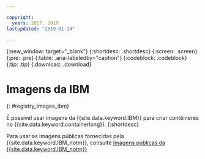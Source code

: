 ```yaml
---

copyright:
  years: 2017, 2019
lastupdated: "2019-01-14"

---
```


{:new_window: target="_blank"}
{:shortdesc: .shortdesc}
{:screen: .screen}
{:pre: .pre}
{:table: .aria-labeledby="caption"}
{:codeblock: .codeblock}
{:tip: .tip}
{:download: .download}

# Imagens da IBM
{: #registry_images_ibm}

É possível usar imagens da {{site.data.keyword.IBM}} para criar contêineres no {{site.data.keyword.containerlong}}.
{:shortdesc}

Para usar as imagens públicas fornecidas pela {{site.data.keyword.IBM_notm}}, consulte [Imagens públicas da {{site.data.keyword.IBM_notm}}](/docs/services/Registry/registry_public_images.html#public_images)

